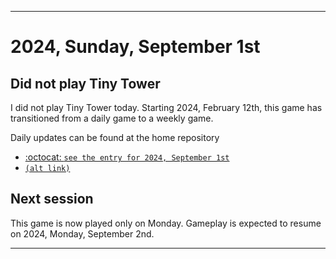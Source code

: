 
***

# 2024, Sunday, September 1st

## Did not play Tiny Tower

<!-- TODO: For each weekly entry, make sure the date is correct. The day of the week should be modified in 4 places !-->

I did not play Tiny Tower today. Starting 2024, February 12th, this game has transitioned from a daily game to a weekly game.

Daily updates can be found at the home repository

- [:octocat: `see the entry for 2024, September 1st`](https://github.com/seanpm2001/SeansLifeArchive_Images_TinyTower/tree/master/tiny%20tower/2024/09_September/01/) 
- [`(alt link)`](/tiny%20tower/2024/09_September/01/)

## Next session

This game is now played only on Monday. Gameplay is expected to resume on 2024, Monday, September 2nd.

***
